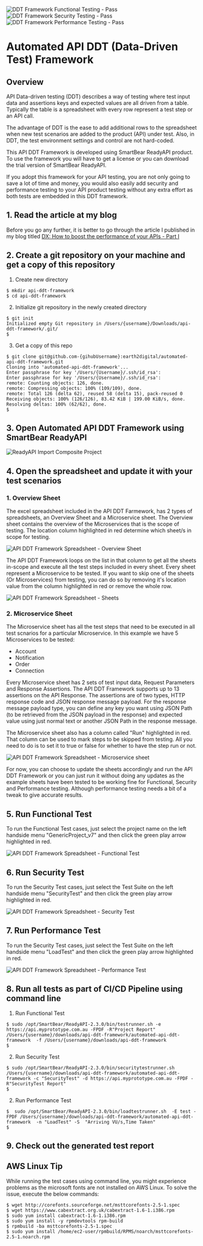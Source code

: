![DDT Framework Functional Testing - Pass](https://img.shields.io/badge/DDT%20Framework%20|%20Functional%20%20-pass-green.svg?longCache=true&style=for-the-badge)<br>
![DDT Framework Security Testing - Pass](https://img.shields.io/badge/DDT%20Framework%20|%20Security%20%20%20%20%20%20-pass-green.svg?longCache=true&style=for-the-badge) <br>
![DDT Framework Performance Testing - Pass](https://img.shields.io/badge/DDT%20Framework%20|%20Performance-fail%20-red.svg?longCache=true&style=for-the-badge)
# Automated API DDT (Data-Driven Test) Framework
## Overview

API Data-driven testing (DDT) describes a way of testing where test input data and assertions keys and expected values are all driven from a table. Typically the table is a spreadsheet with every row represent a test step or an API call.

The advantage of DDT is the ease to add additional rows to the spreadsheet when new test scenarios are added to the product (API) under test. Also, in DDT, the test environment settings and control are not hard-coded. 

This API DDT Framework is developed using SmartBear ReadyAPI product. To use the framework you will have to get a license or you can download the trial version of SmartBear ReadyAPI.

If you adopt this framework for your API testing, you are not only going to save a lot of time and money, you would also easily add security and performance testing to your API product testing without any extra effort as both tests are embedded in this DDT framework.

## 1. Read the article at my blog
Before you go any further, it is better to go through the article I published in my blog titled [DX: How to boost the performance of your APIs - Part I](https://www.earth2.digital/blog/How-to-boost-the-performance-of-your-APIs-1-adam-ali.html)

## 2. Create a git repository on your machine and get a copy of this repository
1. Create new directory
```
$ mkdir api-ddt-framework
$ cd api-ddt-framework
```
2. Initialize git repository in the newly created directory
```
$ git init
Initialized empty Git repository in /Users/{username}/Downloads/api-ddt-framework/.git/
$
```
3. Get a copy of this repo

```
$ git clone git@github.com-{gihubUsername}:earth2digital/automated-api-ddt-framework.git
Cloning into 'automated-api-ddt-framework'...
Enter passphrase for key '/Users/{Username}/.ssh/id_rsa': 
Enter passphrase for key '/Users/{Username}/.ssh/id_rsa': 
remote: Counting objects: 126, done.
remote: Compressing objects: 100% (109/109), done.
remote: Total 126 (delta 62), reused 58 (delta 15), pack-reused 0
Receiving objects: 100% (126/126), 83.42 KiB | 199.00 KiB/s, done.
Resolving deltas: 100% (62/62), done.
$ 

```
## 3. Open Automated API DDT Framework using SmartBear ReadyAPI

![ReadyAPI Import Composite Project](https://media-assets.myprototype.com.au/github/images/ReadyAPI-import-composite-project-v2.png)


## 4. Open the spreadsheet and update it with your test scenarios
### 1. Overview Sheet

The excel spreadsheet included in the API DDT Farmework, has 2 types of spreadsheets, an Overview Sheet and a Microservice sheet. The Overview sheet contains the overview of the Microservices that is the scope of testing. The location column highlighted in red determine which sheet/s in scope for testing.

![API DDT Framework Spreadsheet - Overview Sheet](https://media-assets.myprototype.com.au/github/images/API-DDT-Spreadsheet-01-v2.png)

The API DDT Framework loops on the list in that column to get all the sheets in-scope and execute all the test steps included in every sheet. Every sheet represent a Microservice to be tested. If you want to skip one of the sheets (Or Microservices) from testing, you can do so by removing it's location value from the column highlighted in red or remove the whole row.

![API DDT Framework Spreadsheet - Sheets](https://media-assets.myprototype.com.au/github/images/API-DDT-Spreadsheet-02.png)

### 2. Microservice Sheet
The Microservice sheet has all the test steps that need to be executed in all test scnarios for a particular Microservice. In this example we have 5 Microservices to be tested:

- Account
- Notification
- Order
- Connection

Every Microservice sheet has 2 sets of test input data, Request Parameters and Response Assertions. The API DDT Framework supports up to 13 assertions on the API Response. The assertions are of two types, HTTP response code and JSON response message payload. For the response message payload type, you can define any key you want using JSON Path (to be retrieved from the JSON payload in the response) and expected value using just normal text or another JSON Path in the response message.

The Microservice sheet also has a column called "Run" highlighted in red. That column can be used to mark steps to be skipped from testing. All you need to do is to set it to true or false for whether to have the step run or not.

![API DDT Framework Spreadsheet - Microservice sheet](https://media-assets.myprototype.com.au/github/images/API-DDT-Spreadsheet-03.png)

For now, you can choose to update the sheets accordingly and run the API DDT Framework or you can just run it without doing any updates as the example sheets have been tested to be working fine for Functional, Security and Performance testing. Although performance testing needs a bit of a tweak to give accurate results.

## 5. Run Functional Test

To run the Functional Test cases, just select the project name on the left handside menu "GenericProject_v7" and then click the green play arrow highlighted in red.

![API DDT Framework Spreadsheet - Functional Test](https://media-assets.myprototype.com.au/github/images/API-DDT-Spreadsheet-04-v2.png)

## 6. Run Security Test

To run the Security Test cases, just select the Test Suite on the left handside menu "SecurityTest" and then click the green play arrow highlighted in red.

![API DDT Framework Spreadsheet - Security Test](https://media-assets.myprototype.com.au/github/images/API-DDT-Spreadsheet-05.png)

## 7. Run Performance Test

To run the Security Test cases, just select the Test Suite on the left handside menu "LoadTest" and then click the green play arrow highlighted in red.

![API DDT Framework Spreadsheet - Performance Test](https://media-assets.myprototype.com.au/github/images/API-DDT-Spreadsheet-06.png)

## 8. Run all tests as part of CI/CD Pipeline using command line

1. Run Functional Test

```
$ sudo /opt/SmartBear/ReadyAPI-2.3.0/bin/testrunner.sh -e https://api.myprototype.com.au -FPDF -R"Project Report" /Users/{username}/downloads/api-ddt-framework/automated-api-ddt-framework  -f /Users/{username}/downloads/api-ddt-framework
$ 

```

2. Run Security Test

```
$ sudo /opt/SmartBear/ReadyAPI-2.3.0/bin/securitytestrunner.sh /Users/{username}/downloads/api-ddt-framework/automated-api-ddt-framework -c "SecurityTest" -d https://api.myprototype.com.au -FPDF -R"SecurityTest Report" 
$ 

```

2. Run Performance Test

```
$  sudo /opt/SmartBear/ReadyAPI-2.3.0/bin/loadtestrunner.sh  -E test -FPDF /Users/{username}/downloads/api-ddt-framework/automated-api-ddt-framework  -n "LoadTest" -S  "Arriving VU/s,Time Taken" 
$ 

```

## 9. Check out the generated test report

## AWS Linux Tip

While running the test cases using command line, you might experience problems as the microsoft fonts are not installed on AWS Linux. To solve the issue, execute the below commands:

```
$ wget http://corefonts.sourceforge.net/msttcorefonts-2.5-1.spec
$ wget https://www.cabextract.org.uk/cabextract-1.6-1.i386.rpm
$ sudo yum install cabextract-1.6-1.i386.rpm
$ sudo yum install -y rpmdevtools rpm-build
$ rpmbuild -ba msttcorefonts-2.5-1.spec
$ sudo yum install /home/ec2-user/rpmbuild/RPMS/noarch/msttcorefonts-2.5-1.noarch.rpm

```
